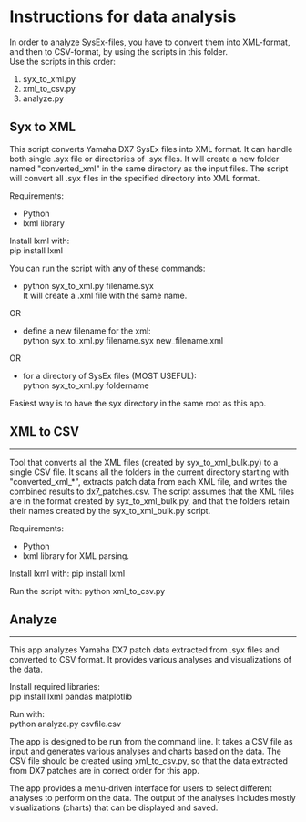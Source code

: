 # Instructions for data analysis <br>

In order to analyze SysEx-files, you have to convert them into XML-format, and then to CSV-format, by using the scripts in this folder. <br>
Use the scripts in this order:
1. syx_to_xml.py
2. xml_to_csv.py
3. analyze.py

## Syx to XML
This script converts Yamaha DX7 SysEx files into XML format.
It can handle both single .syx file or directories of .syx files.
It will create a new folder named "converted_xml" in the same directory as the input files.
The script will convert all .syx files in the specified directory into XML format.

Requirements:
- Python
- lxml library

Install lxml with: <br>
pip install lxml


You can run the script with any of these commands: <br>
- python syx_to_xml.py filename.syx <br>
It will create a .xml file with the same name. <br>

OR
- define a new filename for the xml: <br>
python syx_to_xml.py filename.syx new_filename.xml <br>

OR
- for a directory of SysEx files (MOST USEFUL): <br>
python syx_to_xml.py foldername

Easiest way is to have the syx directory in the same root as this app.

## XML to CSV
-------------------------------------------------------------
Tool that converts all the XML files (created by syx_to_xml_bulk.py) to a single CSV file.
It scans all the folders in the current directory starting with "converted_xml_*",
extracts patch data from each XML file, and writes the combined results to dx7_patches.csv.
The script assumes that the XML files are in the format created by syx_to_xml_bulk.py, and that the folders retain their names created by the syx_to_xml_bulk.py script.

Requirements:
- Python
- lxml library for XML parsing.

Install lxml with:
pip install lxml

Run the script with:
python xml_to_csv.py

## Analyze
-------------------------------------------------------------
This app analyzes Yamaha DX7 patch data extracted from .syx files and converted to CSV format.
It provides various analyses and visualizations of the data.

Install required libraries: <br>
pip install lxml pandas matplotlib

Run with: <br>
python analyze.py csvfile.csv

The app is designed to be run from the command line.
It takes a CSV file as input and generates various analyses and charts based on the data.
The CSV file should be created using xml_to_csv.py, so that the data extracted from DX7 patches are in correct order for this app.

The app provides a menu-driven interface for users to select different analyses to perform on the data.
The output of the analyses includes mostly visualizations (charts) that can be displayed and saved.
